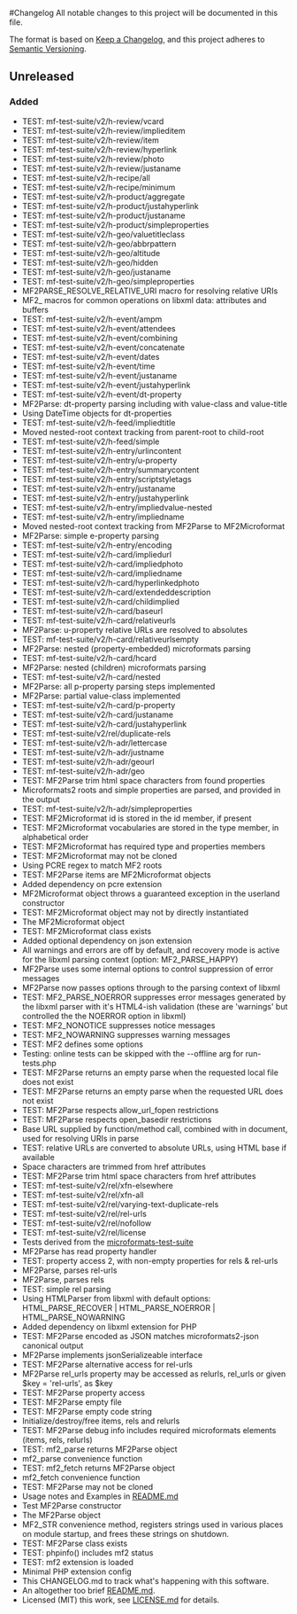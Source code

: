 #Changelog
All notable changes to this project will be documented in this file.

The format is based on [Keep a Changelog](https://keepachangelog.com/en/1.0.0/), and this project adheres to [Semantic Versioning](https://semver.org/spec/v2.0.0.html).

## Unreleased

### Added
- TEST: mf-test-suite/v2/h-review/vcard
- TEST: mf-test-suite/v2/h-review/implieditem
- TEST: mf-test-suite/v2/h-review/item
- TEST: mf-test-suite/v2/h-review/hyperlink
- TEST: mf-test-suite/v2/h-review/photo
- TEST: mf-test-suite/v2/h-review/justaname
- TEST: mf-test-suite/v2/h-recipe/all
- TEST: mf-test-suite/v2/h-recipe/minimum
- TEST: mf-test-suite/v2/h-product/aggregate
- TEST: mf-test-suite/v2/h-product/justahyperlink
- TEST: mf-test-suite/v2/h-product/justaname
- TEST: mf-test-suite/v2/h-product/simpleproperties
- TEST: mf-test-suite/v2/h-geo/valuetitleclass
- TEST: mf-test-suite/v2/h-geo/abbrpattern
- TEST: mf-test-suite/v2/h-geo/altitude
- TEST: mf-test-suite/v2/h-geo/hidden
- TEST: mf-test-suite/v2/h-geo/justaname
- TEST: mf-test-suite/v2/h-geo/simpleproperties
- MF2PARSE_RESOLVE_RELATIVE_URI macro for resolving relative URIs
- MF2_ macros for common operations on libxml data: attributes and buffers
- TEST: mf-test-suite/v2/h-event/ampm
- TEST: mf-test-suite/v2/h-event/attendees
- TEST: mf-test-suite/v2/h-event/combining
- TEST: mf-test-suite/v2/h-event/concatenate
- TEST: mf-test-suite/v2/h-event/dates
- TEST: mf-test-suite/v2/h-event/time
- TEST: mf-test-suite/v2/h-event/justaname
- TEST: mf-test-suite/v2/h-event/justahyperlink
- TEST: mf-test-suite/v2/h-event/dt-property
- MF2Parse: dt-property parsing including with value-class and value-title
- Using DateTime objects for dt-properties
- TEST: mf-test-suite/v2/h-feed/impliedtitle
- Moved nested-root context tracking from parent-root to child-root
- TEST: mf-test-suite/v2/h-feed/simple
- TEST: mf-test-suite/v2/h-entry/urlincontent
- TEST: mf-test-suite/v2/h-entry/u-property
- TEST: mf-test-suite/v2/h-entry/summarycontent
- TEST: mf-test-suite/v2/h-entry/scriptstyletags
- TEST: mf-test-suite/v2/h-entry/justaname
- TEST: mf-test-suite/v2/h-entry/justahyperlink
- TEST: mf-test-suite/v2/h-entry/impliedvalue-nested
- TEST: mf-test-suite/v2/h-entry/impliedname
- Moved nested-root context tracking from MF2Parse to MF2Microformat
- MF2Parse: simple e-property parsing
- TEST: mf-test-suite/v2/h-entry/encoding
- TEST: mf-test-suite/v2/h-card/impliedurl
- TEST: mf-test-suite/v2/h-card/impliedphoto
- TEST: mf-test-suite/v2/h-card/impliedname
- TEST: mf-test-suite/v2/h-card/hyperlinkedphoto
- TEST: mf-test-suite/v2/h-card/extendeddescription
- TEST: mf-test-suite/v2/h-card/childimplied
- TEST: mf-test-suite/v2/h-card/baseurl
- TEST: mf-test-suite/v2/h-card/relativeurls
- MF2Parse: u-property relative URLs are resolved to absolutes
- TEST: mf-test-suite/v2/h-card/relativeurlsempty
- MF2Parse: nested (property-embedded) microformats parsing
- TEST: mf-test-suite/v2/h-card/hcard
- MF2Parse: nested (children) microformats parsing
- TEST: mf-test-suite/v2/h-card/nested
- MF2Parse: all p-property parsing steps implemented
- MF2Parse: partial value-class implemented
- TEST: mf-test-suite/v2/h-card/p-property
- TEST: mf-test-suite/v2/h-card/justaname
- TEST: mf-test-suite/v2/h-card/justahyperlink
- TEST: mf-test-suite/v2/rel/duplicate-rels
- TEST: mf-test-suite/v2/h-adr/lettercase
- TEST: mf-test-suite/v2/h-adr/justname
- TEST: mf-test-suite/v2/h-adr/geourl
- TEST: mf-test-suite/v2/h-adr/geo
- TEST: MF2Parse trim html space characters from found properties
- Microformats2 roots and simple properties are parsed, and provided in the output
- TEST: mf-test-suite/v2/h-adr/simpleproperties
- TEST: MF2Microformat id is stored in the id member, if present
- TEST: MF2Microformat vocabularies are stored in the type member, in alphabetical order
- TEST: MF2Microformat has required type and properties members
- TEST: MF2Microformat may not be cloned
- Using PCRE regex to match MF2 roots
- TEST: MF2Parse items are MF2Microformat objects
- Added dependency on pcre extension
- MF2Microformat object throws a guaranteed exception in the userland constructor
- TEST: MF2Microformat object may not by directly instantiated
- The MF2Microformat object
- TEST: MF2Microformat class exists
- Added optional dependency on json extension
- All warnings and errors are off by default, and recovery mode is active for the libxml parsing context (option: MF2_PARSE_HAPPY)
- MF2Parse uses some internal options to control suppression of error messages
- MF2Parse now passes options through to the parsing context of libxml
- TEST: MF2_PARSE_NOERROR suppresses error messages generated by the libxml parser with it's HTML4-ish validation (these are 'warnings' but controlled the the NOERROR option in libxml)
- TEST: MF2_NONOTICE suppresses notice messages
- TEST: MF2_NOWARNING suppresses warning messages
- TEST: MF2 defines some options
- Testing: online tests can be skipped with the --offline arg for run-tests.php
- TEST: MF2Parse returns an empty parse when the requested local file does not exist
- TEST: MF2Parse returns an empty parse when the requested URL does not exist
- TEST: MF2Parse respects allow_url_fopen restrictions
- TEST: MF2Parse respects open_basedir restrictions
- Base URL supplied by function/method call, combined with <base> in document, used for resolving URIs in parse
- TEST: relative URLs are converted to absolute URLs, using HTML base if available
- Space characters are trimmed from href attributes
- TEST: MF2Parse trim html space characters from href attributes
- TEST: mf-test-suite/v2/rel/xfn-elsewhere
- TEST: mf-test-suite/v2/rel/xfn-all
- TEST: mf-test-suite/v2/rel/varying-text-duplicate-rels
- TEST: mf-test-suite/v2/rel/rel-urls
- TEST: mf-test-suite/v2/rel/nofollow
- TEST: mf-test-suite/v2/rel/license
- Tests derived from the [microformats-test-suite](https://github.com/microformats/tests)
- MF2Parse has read property handler
- TEST: property access 2, with non-empty properties for rels & rel-urls
- MF2Parse, parses rel-urls
- MF2Parse, parses rels
- TEST: simple rel parsing
- Using HTMLParser from libxml with default options: HTML_PARSE_RECOVER | HTML_PARSE_NOERROR | HTML_PARSE_NOWARNING
- Added dependency on libxml extension for PHP
- TEST: MF2Parse encoded as JSON matches microformats2-json canonical output
- MF2Parse implements jsonSerializeable interface
- TEST: MF2Parse alternative access for rel-urls
- MF2Parse rel_urls property may be accessed as relurls, rel_urls or given $key = 'rel-urls', as $key
- TEST: MF2Parse property access
- TEST: MF2Parse empty file
- TEST: MF2Parse empty code string
- Initialize/destroy/free items, rels and relurls
- TEST: MF2Parse debug info includes required microformats elements (items, rels, relurls)
- TEST: mf2_parse returns MF2Parse object
- mf2_parse convenience function
- TEST: mf2_fetch returns MF2Parse object
- mf2_fetch convenience function
- TEST: MF2Parse may not be cloned
- Usage notes and Examples in [README.md](README.md)
- Test MF2Parse constructor
- The MF2Parse object
- MF2_STR convenience method, registers strings used in various places on module startup, and frees these strings on shutdown.
- TEST: MF2Parse class exists
- TEST: phpinfo() includes mf2 status
- TEST: mf2 extension is loaded
- Minimal PHP extension config
- This CHANGELOG.md to track what's happening with this software.
- An altogether too brief [README.md](README.md).
- Licensed (MIT) this work, see [LICENSE.md](LICENSE.md) for details.

